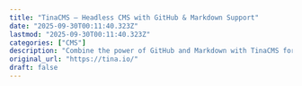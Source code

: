 ```yaml
---
title: "TinaCMS – Headless CMS with GitHub & Markdown Support"
date: "2025-09-30T00:11:40.323Z"
lastmod: "2025-09-30T00:11:40.323Z"
categories: ["CMS"]
description: "Combine the power of GitHub and Markdown with TinaCMS for seamless content management. Empower developers and creators to edit, preview, and manage static and dynamic sites effortlessly."
original_url: "https://tina.io/"
draft: false
---
```

